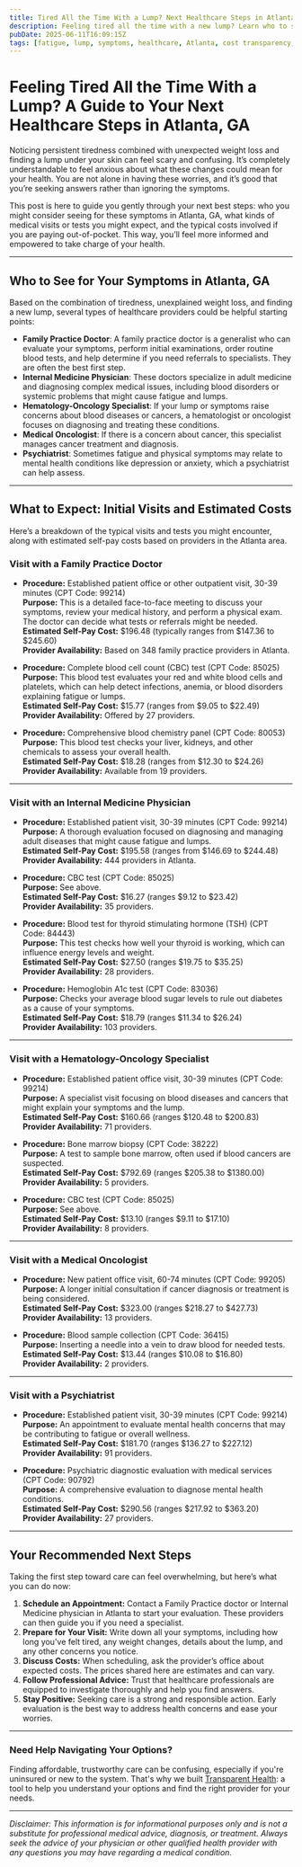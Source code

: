 ```yaml
---
title: Tired All the Time With a Lump? Next Healthcare Steps in Atlanta, GA  
description: Feeling tired all the time with a new lump? Learn who to see and what to expect in Atlanta, GA, including estimated costs for your initial visit.  
pubDate: 2025-06-11T16:09:15Z
tags: [fatigue, lump, symptoms, healthcare, Atlanta, cost transparency, medical visits, family doctor, oncology, internal medicine]  
---
```


# Feeling Tired All the Time With a Lump? A Guide to Your Next Healthcare Steps in Atlanta, GA

Noticing persistent tiredness combined with unexpected weight loss and finding a lump under your skin can feel scary and confusing. It’s completely understandable to feel anxious about what these changes could mean for your health. You are not alone in having these worries, and it’s good that you’re seeking answers rather than ignoring the symptoms.

This post is here to guide you gently through your next best steps: who you might consider seeing for these symptoms in Atlanta, GA, what kinds of medical visits or tests you might expect, and the typical costs involved if you are paying out-of-pocket. This way, you’ll feel more informed and empowered to take charge of your health.

---

## Who to See for Your Symptoms in Atlanta, GA

Based on the combination of tiredness, unexplained weight loss, and finding a new lump, several types of healthcare providers could be helpful starting points:

- **Family Practice Doctor**: A family practice doctor is a generalist who can evaluate your symptoms, perform initial examinations, order routine blood tests, and help determine if you need referrals to specialists. They are often the best first step.
- **Internal Medicine Physician**: These doctors specialize in adult medicine and diagnosing complex medical issues, including blood disorders or systemic problems that might cause fatigue and lumps.
- **Hematology-Oncology Specialist**: If your lump or symptoms raise concerns about blood diseases or cancers, a hematologist or oncologist focuses on diagnosing and treating these conditions.
- **Medical Oncologist**: If there is a concern about cancer, this specialist manages cancer treatment and diagnosis.
- **Psychiatrist**: Sometimes fatigue and physical symptoms may relate to mental health conditions like depression or anxiety, which a psychiatrist can help assess.

---

## What to Expect: Initial Visits and Estimated Costs

Here’s a breakdown of the typical visits and tests you might encounter, along with estimated self-pay costs based on providers in the Atlanta area.

### Visit with a Family Practice Doctor

- **Procedure:** Established patient office or other outpatient visit, 30-39 minutes (CPT Code: 99214)  
  **Purpose:** This is a detailed face-to-face meeting to discuss your symptoms, review your medical history, and perform a physical exam. The doctor can decide what tests or referrals might be needed.  
  **Estimated Self-Pay Cost:** $196.48 (typically ranges from $147.36 to $245.60)  
  **Provider Availability:** Based on 348 family practice providers in Atlanta.

- **Procedure:** Complete blood cell count (CBC) test (CPT Code: 85025)  
  **Purpose:** This blood test evaluates your red and white blood cells and platelets, which can help detect infections, anemia, or blood disorders explaining fatigue or lumps.  
  **Estimated Self-Pay Cost:** $15.77 (ranges from $9.05 to $22.49)  
  **Provider Availability:** Offered by 27 providers.

- **Procedure:** Comprehensive blood chemistry panel (CPT Code: 80053)  
  **Purpose:** This blood test checks your liver, kidneys, and other chemicals to assess your overall health.  
  **Estimated Self-Pay Cost:** $18.28 (ranges from $12.30 to $24.26)  
  **Provider Availability:** Available from 19 providers.

---

### Visit with an Internal Medicine Physician

- **Procedure:** Established patient visit, 30-39 minutes (CPT Code: 99214)  
  **Purpose:** A thorough evaluation focused on diagnosing and managing adult diseases that might cause fatigue and lumps.  
  **Estimated Self-Pay Cost:** $195.58 (ranges from $146.69 to $244.48)  
  **Provider Availability:** 444 providers in Atlanta.

- **Procedure:** CBC test (CPT Code: 85025)  
  **Purpose:** See above.  
  **Estimated Self-Pay Cost:** $16.27 (ranges $9.12 to $23.42)  
  **Provider Availability:** 35 providers.

- **Procedure:** Blood test for thyroid stimulating hormone (TSH) (CPT Code: 84443)  
  **Purpose:** This test checks how well your thyroid is working, which can influence energy levels and weight.  
  **Estimated Self-Pay Cost:** $27.50 (ranges $19.75 to $35.25)  
  **Provider Availability:** 28 providers.

- **Procedure:** Hemoglobin A1c test (CPT Code: 83036)  
  **Purpose:** Checks your average blood sugar levels to rule out diabetes as a cause of your symptoms.  
  **Estimated Self-Pay Cost:** $18.79 (ranges $11.34 to $26.24)  
  **Provider Availability:** 103 providers.

---

### Visit with a Hematology-Oncology Specialist

- **Procedure:** Established patient office visit, 30-39 minutes (CPT Code: 99214)  
  **Purpose:** A specialist visit focusing on blood diseases and cancers that might explain your symptoms and the lump.  
  **Estimated Self-Pay Cost:** $160.66 (ranges $120.48 to $200.83)  
  **Provider Availability:** 71 providers.

- **Procedure:** Bone marrow biopsy (CPT Code: 38222)  
  **Purpose:** A test to sample bone marrow, often used if blood cancers are suspected.  
  **Estimated Self-Pay Cost:** $792.69 (ranges $205.38 to $1380.00)  
  **Provider Availability:** 5 providers.

- **Procedure:** CBC test (CPT Code: 85025)  
  **Purpose:** See above.  
  **Estimated Self-Pay Cost:** $13.10 (ranges $9.11 to $17.10)  
  **Provider Availability:** 8 providers.

---

### Visit with a Medical Oncologist

- **Procedure:** New patient office visit, 60-74 minutes (CPT Code: 99205)  
  **Purpose:** A longer initial consultation if cancer diagnosis or treatment is being considered.  
  **Estimated Self-Pay Cost:** $323.00 (ranges $218.27 to $427.73)  
  **Provider Availability:** 13 providers.

- **Procedure:** Blood sample collection (CPT Code: 36415)  
  **Purpose:** Inserting a needle into a vein to draw blood for needed tests.  
  **Estimated Self-Pay Cost:** $13.44 (ranges $10.08 to $16.80)  
  **Provider Availability:** 2 providers.

---

### Visit with a Psychiatrist

- **Procedure:** Established patient visit, 30-39 minutes (CPT Code: 99214)  
  **Purpose:** An appointment to evaluate mental health concerns that may be contributing to fatigue or overall wellness.  
  **Estimated Self-Pay Cost:** $181.70 (ranges $136.27 to $227.12)  
  **Provider Availability:** 91 providers.

- **Procedure:** Psychiatric diagnostic evaluation with medical services (CPT Code: 90792)  
  **Purpose:** A comprehensive evaluation to diagnose mental health conditions.  
  **Estimated Self-Pay Cost:** $290.56 (ranges $217.92 to $363.20)  
  **Provider Availability:** 27 providers.

---

## Your Recommended Next Steps

Taking the first step toward care can feel overwhelming, but here’s what you can do now:

1. **Schedule an Appointment:** Contact a Family Practice doctor or Internal Medicine physician in Atlanta to start your evaluation. These providers can then guide you if you need a specialist.
2. **Prepare for Your Visit:** Write down all your symptoms, including how long you've felt tired, any weight changes, details about the lump, and any other concerns you notice.
3. **Discuss Costs:** When scheduling, ask the provider’s office about expected costs. The prices shared here are estimates and can vary.
4. **Follow Professional Advice:** Trust that healthcare professionals are equipped to investigate thoroughly and help you find answers.
5. **Stay Positive:** Seeking care is a strong and responsible action. Early evaluation is the best way to address health concerns and ease your worries.

---

### Need Help Navigating Your Options?

Finding affordable, trustworthy care can be confusing, especially if you're uninsured or new to the system. That's why we built [Transparent Health](https://transparenthealth.ai): a tool to help you understand your options and find the right provider for your needs. 

---

*Disclaimer: This information is for informational purposes only and is not a substitute for professional medical advice, diagnosis, or treatment. Always seek the advice of your physician or other qualified health provider with any questions you may have regarding a medical condition.*